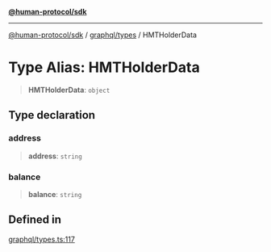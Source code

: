 [**@human-protocol/sdk**](../../../README.md)

***

[@human-protocol/sdk](../../../modules.md) / [graphql/types](../README.md) / HMTHolderData

# Type Alias: HMTHolderData

> **HMTHolderData**: `object`

## Type declaration

### address

> **address**: `string`

### balance

> **balance**: `string`

## Defined in

[graphql/types.ts:117](https://github.com/humanprotocol/human-protocol/blob/56ae619ae33e232b0271b9dc076dbc65267827e9/packages/sdk/typescript/human-protocol-sdk/src/graphql/types.ts#L117)
